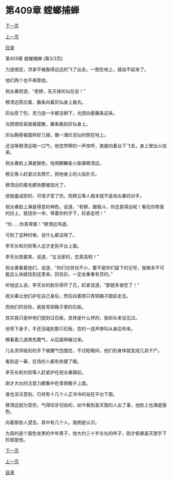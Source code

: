 <h1>第409章   螳螂捕蝉</h1>
            <div><p><a href="./1227_%E7%AC%AC410%E7%AB%A0_%E7%9F%B3%E6%9D%BF.md">下一页</a></p><p><a href="./1225_%E7%AC%AC409%E7%AB%A0_%E8%9E%B3%E8%9E%82%E6%8D%95%E8%9D%89.md">上一页</a></p><p><a href="../">目录</a></p></div>
            <div><p>第409章   螳螂捕蝉 (第3/3页)</p><p>力道很足，洪承平被轰得远远的飞了出去，一倒在地上，就站不起来了。</p><p>他们两个也不再管他。</p><p>祝炎春怒道，“老穆，先灭掉灰仙在说！”</p><p>穆清远答应着，藤条向着灰仙身上轰去。</p><p>灰仙受了伤，灵力连一半都没剩下，光团向着藤条迎来。</p><p>光团很轻易就被震散，藤条轰到灰仙身上。</p><p>灰仙胸骨被震碎好几根，像一滩烂泥似的倒在地上。</p><p>还没等穆清远喘一口气，他忽然啊的一声惊呼，直接向着台下飞去，身上冒出火焰来。</p><p>祝炎春脸上满是狠色，他用麒麟圣火偷袭穆清远。</p><p>穆云等人赶紧过去帮忙，把他身上的火焰扑灭。</p><p>穆清远的眉毛都快要被烧光了。</p><p>他恼羞成怒的，可惜子受了伤，而穆云等人根本就不是祝炎春的对手。</p><p>祝炎春脸上满是得意的神色，说道，“老穆，跟我斗，你还差得远呢！看在你帮我的份上，我饶你一命，带着你的手下，赶紧走吧！”</p><p>“你……你真卑鄙！”穆清远骂道。</p><p>可到了这种时候，说什么都没用了。</p><p>李天长和刘凯等人这才走到平台上面。</p><p>李天长陪着笑，说道，“五当家的，您真高明！”</p><p>祝炎春看着他们，说道，“你们功劳也不小，要不是你们留下的记号，我根本不可能这么快就找到这里来。回去后，一定会重重有赏的。”</p><p>听他这么说，李天长的脸乐得开了花，赶紧说道，“那就多谢您了！”</p><p>祝炎春让他们护在自己身后，然后向着那只青铜箱子跟前走去。</p><p>而他们的目标，就是青铜箱子里的石板。</p><p>其实我只是听他们提到过石板，具体是什么样的，我却从来没见过。</p><p>他弯下身子，手还没碰到那只石板，忽的一连声惨叫从身后传来。</p><p>眼看着几道黑色魔气，从后面伸展过来。</p><p>几名灵师级别的手下被魔气包围住，不过眨眼间，他们的身体就变成几具干尸。</p><p>看到这一幕，在场的人都有些傻了眼。</p><p>李天长和刘凯等人赶紧护在祝炎春跟前。</p><p>刚才大伙的注意力都集中在青铜箱子上面。</p><p>谁也没注意到，已经有十几个人正冷冷的站在平台下面。</p><p>穆清远因为受伤，气得咬牙切齿的，如今看到盖天盟的人出了事，他脸上也满是狠色。</p><p>向着那些人望去，其中有几个人，我倒是认识。</p><p>为首的是个面色发黑的中年男子，他大约三十岁左右的样子，刚才偷袭盖天盟手下的就是他。</p></div>
            <div><p><a href="./1227_%E7%AC%AC410%E7%AB%A0_%E7%9F%B3%E6%9D%BF.md">下一页</a></p><p><a href="./1225_%E7%AC%AC409%E7%AB%A0_%E8%9E%B3%E8%9E%82%E6%8D%95%E8%9D%89.md">上一页</a></p><p><a href="../">目录</a></p></div>